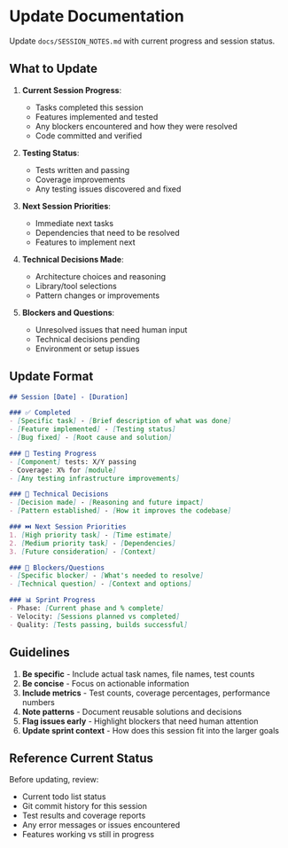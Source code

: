 # Update Documentation

Update `docs/SESSION_NOTES.md` with current progress and session status.

## What to Update

1. **Current Session Progress**:
   - Tasks completed this session
   - Features implemented and tested
   - Any blockers encountered and how they were resolved
   - Code committed and verified

2. **Testing Status**:
   - Tests written and passing
   - Coverage improvements
   - Any testing issues discovered and fixed

3. **Next Session Priorities**:
   - Immediate next tasks
   - Dependencies that need to be resolved
   - Features to implement next

4. **Technical Decisions Made**:
   - Architecture choices and reasoning
   - Library/tool selections
   - Pattern changes or improvements

5. **Blockers and Questions**:
   - Unresolved issues that need human input
   - Technical decisions pending
   - Environment or setup issues

## Update Format

```markdown
## Session [Date] - [Duration]

### ✅ Completed
- [Specific task] - [Brief description of what was done]
- [Feature implemented] - [Testing status]
- [Bug fixed] - [Root cause and solution]

### 🧪 Testing Progress
- [Component] tests: X/Y passing
- Coverage: X% for [module]
- [Any testing infrastructure improvements]

### 🔧 Technical Decisions
- [Decision made] - [Reasoning and future impact]
- [Pattern established] - [How it improves the codebase]

### ⏭️ Next Session Priorities
1. [High priority task] - [Time estimate]
2. [Medium priority task] - [Dependencies]
3. [Future consideration] - [Context]

### 🚧 Blockers/Questions
- [Specific blocker] - [What's needed to resolve]
- [Technical question] - [Context and options]

### 📊 Sprint Progress
- Phase: [Current phase and % complete]
- Velocity: [Sessions planned vs completed]
- Quality: [Tests passing, builds successful]
```

## Guidelines

1. **Be specific** - Include actual task names, file names, test counts
2. **Be concise** - Focus on actionable information
3. **Include metrics** - Test counts, coverage percentages, performance numbers
4. **Note patterns** - Document reusable solutions and decisions
5. **Flag issues early** - Highlight blockers that need human attention
6. **Update sprint context** - How does this session fit into the larger goals

## Reference Current Status

Before updating, review:
- Current todo list status
- Git commit history for this session
- Test results and coverage reports
- Any error messages or issues encountered
- Features working vs still in progress